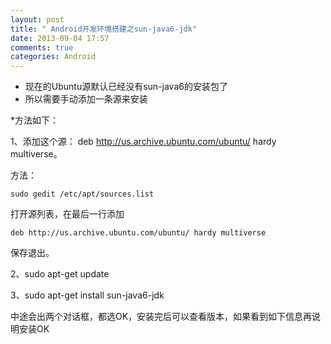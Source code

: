 ```yaml
---
layout: post
title: " Android开发环境搭建之sun-java6-jdk"
date: 2013-09-04 17:57
comments: true
categories: Android
---
```

* 现在的Ubuntu源默认已经没有sun-java6的安装包了
* 所以需要手动添加一条源来安装

<!-- more -->
*方法如下：

1、添加这个源：
deb http://us.archive.ubuntu.com/ubuntu/ hardy multiverse。

方法：
```
sudo gedit /etc/apt/sources.list
```
打开源列表，在最后一行添加
```
deb http://us.archive.ubuntu.com/ubuntu/ hardy multiverse
```

保存退出。

2、sudo apt-get update

3、sudo apt-get install sun-java6-jdk

中途会出两个对话框，都选OK，安装完后可以查看版本，如果看到如下信息再说明安装OK